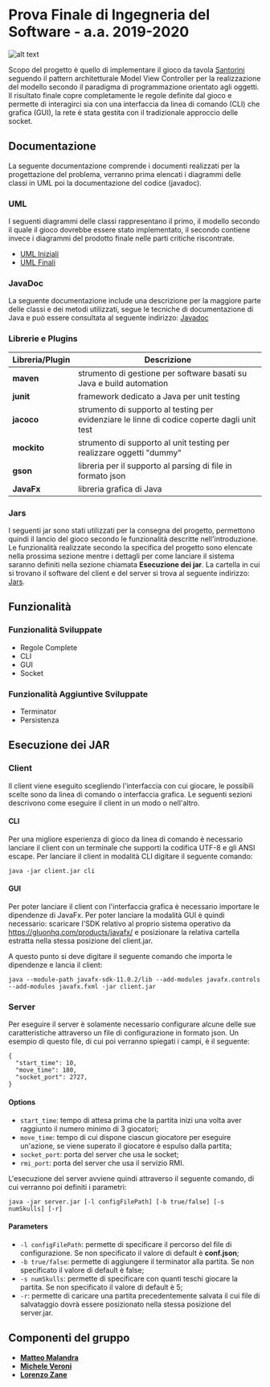 # Prova Finale di Ingegneria del Software - a.a. 2019-2020
![alt text](https://cf.geekdo-images.com/opengraph/img/aL3ylg4WfWekpXaOq9fij-eRgHg=/fit-in/1200x630/pic3283110.png)

Scopo del progetto è quello di implementare il gioco da tavola [Santorini](https://www.craniocreations.it/prodotto/santorini/) seguendo il pattern architetturale Model View Controller per la realizzazione del modello secondo il paradigma di programmazione orientato agli oggetti. Il risultato finale copre completamente le regole definite dal gioco e permette di interagirci sia con una interfaccia da linea di comando (CLI) che grafica (GUI), la rete è stata gestita con il tradizionale approccio delle socket.

## Documentazione
La seguente documentazione comprende i documenti realizzati per la progettazione del problema, verranno prima elencati i diagrammi delle classi in UML poi la documentazione del codice (javadoc).

### UML
I seguenti diagrammi delle classi rappresentano il primo, il modello secondo il quale il gioco dovrebbe essere stato implementato, il secondo contiene invece i diagrammi del prodotto finale nelle parti critiche riscontrate.
- [UML Iniziali](https://github.com/)
- [UML Finali](https://github.com/)

### JavaDoc
La seguente documentazione include una descrizione per la maggiore parte delle classi e dei metodi utilizzati, segue le tecniche di documentazione di Java e può essere consultata al seguente indirizzo: [Javadoc](https://github.com/)

### Librerie e Plugins
|Libreria/Plugin|Descrizione|
|---------------|-----------|
|__maven__|strumento di gestione per software basati su Java e build automation|
|__junit__|framework dedicato a Java per unit testing|
|__jacoco__|strumento di supporto al testing per evidenziare le linne di codice coperte dagli unit test|
|__mockito__|strumento di supporto al unit testing per realizzare oggetti "dummy"|
|__gson__|libreria per il supporto al parsing di file in formato json|
|__JavaFx__|libreria grafica di Java|

### Jars
I seguenti jar sono stati utilizzati per la consegna del progetto, permettono quindi il lancio del gioco secondo le funzionalità descritte nell'introduzione. Le funzionalità realizzate secondo la specifica del progetto sono elencate nella prossima sezione mentre i dettagli per come lanciare il sistema saranno definiti nella sezione chiamata __Esecuzione dei jar__. La cartella in cui si trovano il software del client e del server si trova al seguente indirizzo: [Jars](https://github.com/).

## Funzionalità
### Funzionalità Sviluppate
- Regole Complete
- CLI
- GUI
- Socket

### Funzionalità Aggiuntive Sviluppate
- Terminator
- Persistenza

## Esecuzione dei JAR
### Client
Il client viene eseguito scegliendo l'interfaccia con cui giocare, le possibili scelte sono da linea di comando o interfaccia grafica. Le seguenti sezioni descrivono come eseguire il client in un modo o nell'altro.
#### CLI
Per una migliore esperienza di gioco da linea di comando è necessario lanciare il client con un terminale che supporti la codifica UTF-8 e gli ANSI escape. 
Per lanciare il client in modalità CLI digitare il seguente comando:
```
java -jar client.jar cli
```
#### GUI
Per poter lanciare il client con l'interfaccia grafica è necessario importare le dipendenze di JavaFx. Per poter lanciare la modalità GUI è quindi necessario: scaricare l'SDK relativo al proprio sistema operativo da https://gluonhq.com/products/javafx/ e posizionare la relativa cartella estratta nella stessa posizione del client.jar.

A questo punto si deve digitare il seguente comando che importa le dipendenze e lancia il client:
```
java --module-path javafx-sdk-11.0.2/lib --add-modules javafx.controls --add-modules javafx.fxml -jar client.jar
```

### Server
Per eseguire il server è solamente necessario configurare alcune delle sue caratteristiche attraverso un file di configurazione in formato json.
Un esempio di questo file, di cui poi verranno spiegati i campi, è il seguente:
```
{
  "start_time": 10,
  "move_time": 180,
  "socket_port": 2727,
}
```
#### Options
- `start_time`: tempo di attesa prima che la partita inizi una volta aver raggiunto il numero minimo di 3 giocatori; 
- `move_time`: tempo di cui dispone ciascun giocatore per eseguire un'azione, se viene superato il giocatore è espulso dalla partita;
- `socket_port`: porta del server che usa le socket;
- `rmi_port`: porta del server che usa il servizio RMI. 

L'esecuzione del server avviene quindi attraverso il seguente comando, di cui verranno poi definiti i parametri:
```
java -jar server.jar [-l configFilePath] [-b true/false] [-s numSkulls] [-r]
```
#### Parameters
- `-l configFilePath`: permette di specificare il percorso del file di configurazione. Se non specificato il valore di default è __conf.json__;
- `-b true/false`: permette di aggiungere il terminator alla partita. Se non specificato il valore di default è false;
- `-s numSkulls`: permette di specificare con quanti teschi giocare la partita. Se non specificato il valore di default è 5;
- `-r`: permette di caricare una partita precedentemente salvata il cui file di salvataggio dovrà essere posizionato nella stessa posizione del server.jar.

## Componenti del gruppo
- [__Matteo Malandra__](https://github.com/matteomalandra)
- [__Michele Veroni__](https://github.com/micheleveroni)
- [__Lorenzo Zane__](https://github.com/lorenzozane98)
